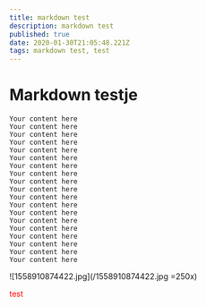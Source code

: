 ```yaml
---
title: markdown test
description: markdown test
published: true
date: 2020-01-30T21:05:48.221Z
tags: markdown test, test
---
```


# Markdown testje
```
Your content here
Your content here
Your content here
Your content here
Your content here
Your content here
Your content here
Your content here
Your content here
Your content here
Your content here
Your content here
Your content here
Your content here
Your content here
Your content here
Your content here
Your content here
Your content here
```

![1558910874422.jpg](/1558910874422.jpg =250x)

<font color="red">test</font>
<script>console.log("Hello world!");</script>